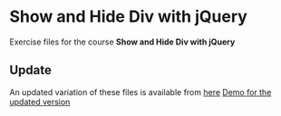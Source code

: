 # Show and Hide Div with jQuery
Exercise files for the course **Show and Hide Div with jQuery**

## Update
An updated variation of these files is available from [here](https://github.com/ssd-tutorials/show-hide-div-jquery-2)
[Demo for the updated version](http://jquery-show-hide-2.ssdtutorials.com/)

